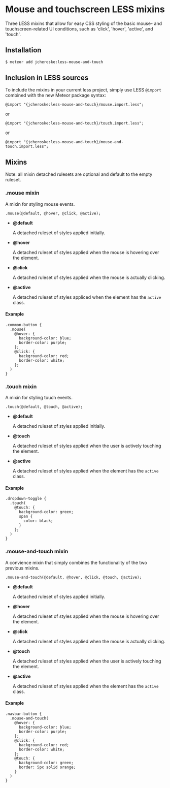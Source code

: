 # Mouse and touchscreen LESS mixins

Three LESS mixins that allow for easy CSS styling of the basic mouse- and touchscreen-related UI conditions, such as 'click', 'hover', 'active', and 'touch'.

## Installation

```sh
$ meteor add jcheroske:less-mouse-and-touch
```

## Inclusion in LESS sources

To include the mixins in your current less project, simply use LESS `@import` combined with the new Meteor package syntax:

```less
@import "{jcheroske:less-mouse-and-touch}/mouse.import.less";
```

or

```less
@import "{jcheroske:less-mouse-and-touch}/touch.import.less";
```

or

```less
@import "{jcheroske:less-mouse-and-touch}/mouse-and-touch.import.less";
```

## Mixins

Note: all mixin detached rulesets are optional and default to the empty ruleset.

### .mouse mixin

A mixin for styling mouse events.

```less
.mouse(@default, @hover, @click, @active);
```

* **@default**

  A detached ruleset of styles applied initially.
  
* **@hover**

  A detached ruleset of styles applied when the mouse is hovering over the element.
  
* **@click**

  A detached ruleset of styles applied when the mouse is actually clicking.
  
* **@active**

  A detached ruleset of styles appliced when the element has the `active` class.

#### Example

```less
.common-button {
  .mouse(
    @hover: {
      background-color: blue;
      border-color: purple;
    };
    @click: {
      background-color: red;
      border-color: white;
    };
  )
}
```

### .touch mixin

A mixin for styling touch events.

```less
.touch(@default, @touch, @active);
```

* **@default**

  A detached ruleset of styles applied initially.
  
* **@touch**
  
  A detached ruleset of styles applied when the user is actively touching the element.
  
* **@active**

  A detached ruleset of styles applied when the element has the `active` class.
  
#### Example

```less
.dropdown-toggle {
  .touch(
    @touch: {
      background-color: green;
      span {
        color: black;
      }
    };
  )
}
```

### .mouse-and-touch mixin

A convience mixin that simply combines the functionality of the two previous mixins.

```less
.mouse-and-touch(@default, @hover, @click, @touch, @active);
```

* **@default**

  A detached ruleset of styles applied initially.
  
* **@hover**

  A detached ruleset of styles applied when the mouse is hovering over the element.
  
* **@click**

  A detached ruleset of styles applied when the mouse is actually clicking.

* **@touch**
  
  A detached ruleset of styles applied when the user is actively touching the element.
  
* **@active**

  A detached ruleset of styles applied when the element has the `active` class.

#### Example

```less
.navbar-button {
  .mouse-and-touch(
    @hover: {
      background-color: blue;
      border-color: purple;
    };
    @click: {
      background-color: red;
      border-color: white;
    };
    @touch: {
      background-color: green;
      border: 5px solid orange;
    }
  )
}
```
